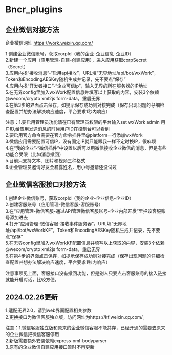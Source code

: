 # Bncr_plugins
## 企业微信对接方法
企业微信网址 https://work.weixin.qq.com/  
  
1.创建企业微信账号，获取corpId（我的企业-企业信息-企业ID）  
2.新建一个应用（应用管理-自建-创建应用），进入应用获取corpSecret（Secret）  
3.应用内找“接收消息”-“启用api接收”，URL填“无界地址/api/bot/wxWork”，Token和EncodingAESKey随机生成并记录，先不要点“保存”  
4.应用内找“开发者接口”-“企业可信ip”，输入无界的所在服务器的IP地址  
5.在无界config里加入wxWork配置信息并填写以上获取的内容，安装3个依赖@wecom/crypto xml2js form-data，重启无界  
6.在第3步的界面点击保存，如提示保存成功则对接完成（保存出现问题的仔细检查配置并想办法解决响应速度，平台要求1秒内响应）  
  
注意：1.要启用管理员功能请在已有管理员权限的平台输入set wxWork admin 用户ID,给应用发送消息的时候用户ID在控制台可以看到  
     2.要启用官方命令需要在官方命令插件里@platform一行添加wxWork  
     3.微信应用需要配置可信IP，没有固定IP就只能跟我一样不定时换IP，很麻烦  
     4.在“我的企业”-“微信插件”中设置以后可以用微信接收企业微信的消息，但是有些功能会受限（比如消息撤回）  
     5.目前只支持文本、图片和视频三种格式  
     6.企业管理员邀请好友会暴露姓名，用小号邀请还没试过

## 企业微信客服接口对接方法
1.创建企业微信账号，获取corpId（我的企业-企业信息-企业ID）  
2.创建客服账号（应用管理-微信客服-客服账号）  
3.在“应用管理-微信客服-通过API管理微信客服账号-企业内部开发”里把该客服账号添加进去  
4.打开“应用管理-微信客服-接收事件服务器”，URL填“无界地址/api/bot/wxWorkKF”，Token和EncodingAESKey随机生成并记录，先不要点“保存”  
5.在无界config里加入wxWorkKF配置信息并填写以上获取的内容，安装3个依赖@wecom/crypto xml2js form-data，重启无界  
6.在第4步的界面点击保存，如提示保存成功则对接完成（保存出现问题的仔细检查配置并想办法解决响应速度，平台要求1秒内响应）  

注意事项见上面，客服接口没有撤回功能，但是别人只要点击客服账号的接入链接就能开启对话，比较方便。

## 2024.02.26更新
1.适配无界2.0，请到web界面配置相关参数  
2.更换接口为微信客服独立版，访问网址为https://kf.weixin.qq.com/。  

注意：1.微信客服独立版和原来的企业微信客服不能共存，已经开通的需要去原来的企业微信把微信客服停用  
     2.新版需要额外安装依赖express-xml-bodyparser  
     3.原有的企业微信自建应用接口暂时不再更新
